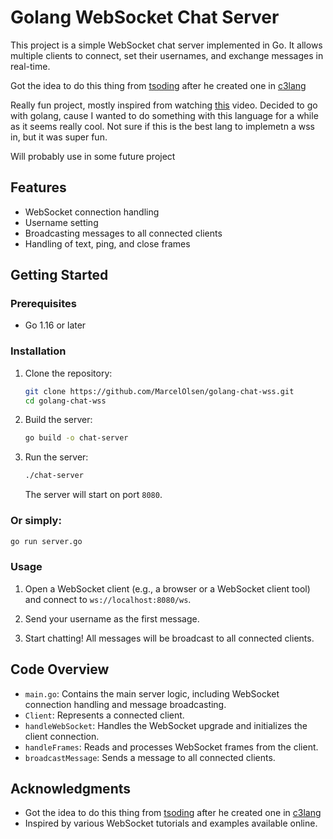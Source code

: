 # Golang WebSocket Chat Server

This project is a simple WebSocket chat server implemented in Go. It allows multiple clients to connect, set their usernames, and exchange messages in real-time.

Got the idea to do this thing from [tsoding](https://github.com/rexim) after he created one in [c3lang](https://c3-lang.org/)

Really fun project, mostly inspired from watching [this](https://www.youtube.com/watch?v=-PfG87485Po) video. Decided to go with golang, cause I wanted to do something with this language for a while as it seems really cool. Not sure if this is the best lang to implemetn a wss in, but it was super fun.

Will probably use in some future project

## Features

- WebSocket connection handling
- Username setting
- Broadcasting messages to all connected clients
- Handling of text, ping, and close frames

## Getting Started

### Prerequisites

- Go 1.16 or later

### Installation

1. Clone the repository:

   ```sh
   git clone https://github.com/MarcelOlsen/golang-chat-wss.git
   cd golang-chat-wss
   ```

2. Build the server:

   ```sh
   go build -o chat-server
   ```

3. Run the server:

   ```sh
   ./chat-server
   ```

   The server will start on port `8080`.

### Or simply:

```sh
go run server.go
```

### Usage

1. Open a WebSocket client (e.g., a browser or a WebSocket client tool) and connect to `ws://localhost:8080/ws`.

2. Send your username as the first message.

3. Start chatting! All messages will be broadcast to all connected clients.

## Code Overview

- `main.go`: Contains the main server logic, including WebSocket connection handling and message broadcasting.
- `Client`: Represents a connected client.
- `handleWebSocket`: Handles the WebSocket upgrade and initializes the client connection.
- `handleFrames`: Reads and processes WebSocket frames from the client.
- `broadcastMessage`: Sends a message to all connected clients.

## Acknowledgments

- Got the idea to do this thing from [tsoding](https://github.com/rexim) after he created one in [c3lang](https://c3-lang.org/)
- Inspired by various WebSocket tutorials and examples available online.
